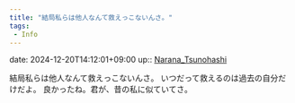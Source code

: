 ```yaml
---
title: "結局私らは他人なんて救えっこないんさ。"
tags:
 - Info
---
```


date: 2024-12-20T14:12:01+09:00
up:: [Narana_Tsunohashi](../Bar/Novel/Nacaria/Narana_Tsunohashi.md)

結局私らは他人なんて救えっこないんさ。
いつだって救えるのは過去の自分だけだよ。
良かったね。君が、昔の私に似ていてさ。